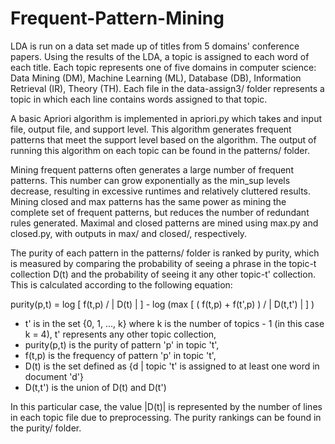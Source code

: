 Frequent-Pattern-Mining
=======================

LDA is run on a data set made up of titles from 5 domains' conference papers.  Using the results of the LDA, a topic is assigned to each word of each title.  Each topic represents one of five domains in computer science: Data Mining (DM), Machine Learning (ML), Database (DB), Information Retrieval (IR), Theory (TH). Each file in the data-assign3/ folder represents a topic in which each line contains words assigned to that topic.  

A basic Apriori algorithm is implemented in apriori.py which takes and input file, output file, and support level.  This algorithm generates frequent patterns that meet the support level based on the algorithm.  The output of running this algorithm on each topic can be found in the patterns/ folder.

Mining frequent patterns often generates a large number of frequent patterns.  This number can grow exponentially as the min_sup levels decrease, resulting in excessive runtimes and relatively cluttered results. Mining closed and max patterns has the same power as mining the complete set of frequent patterns, but reduces the number of redundant rules generated. Maximal and closed patterns are mined using max.py and closed.py, with outputs in max/ and closed/, respectively.

The purity of each pattern in the patterns/ folder is ranked by purity, which is measured by comparing the probability of seeing a phrase in the topic-t collection D(t) and the probability of seeing it any other topic-t' collection. This is calculated according to the following equation:

purity(p,t) = log [ f(t,p) / | D(t) | ] - log (max [ ( f(t,p) + f(t',p) ) / | D(t,t') | ] )

- t' is in the set {0, 1, ..., k} where k is the number of topics - 1 (in this case k = 4), t' represents any other topic collection, 
- purity(p,t) is the purity of pattern 'p' in topic 't', 
- f(t,p) is the frequency of pattern 'p' in topic 't', 
- D(t) is the set defined as {d | topic 't' is assigned to at least one word in document 'd'}
- D(t,t') is the union of D(t) and D(t')

In this particular case, the value |D(t)| is represented by the number of lines in each topic file due to preprocessing. The purity rankings can be found in the purity/ folder.
